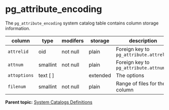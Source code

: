 # pg_attribute_encoding 

The `pg_attribute_encoding` system catalog table contains column storage information.

|column|type|modifers|storage|description|
|------|----|--------|-------|-----------|
|`attrelid`|oid|not null|plain|Foreign key to `pg_attribute.attrelid`|
|`attnum`|smallint|not null|plain|Foreign key to `pg_attribute.attnum`|
|`attoptions`|text \[ \]| |extended|The options|
|`filenum`|smallint|not null|plain|Range of files for the column|

**Parent topic:** [System Catalogs Definitions](../system_catalogs/catalog_ref-html.html)

